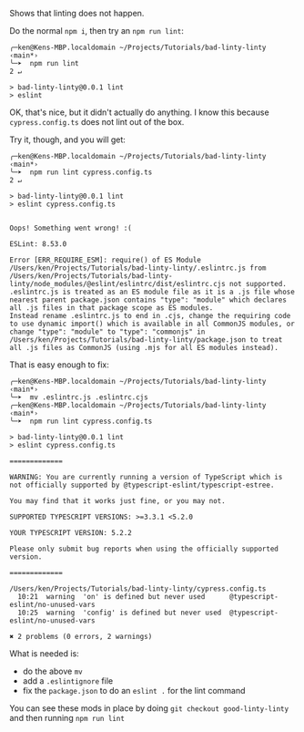 Shows that linting does not happen.

Do the normal `npm i`, then try an `npm run lint`:

```
╭─ken@Kens-MBP.localdomain ~/Projects/Tutorials/bad-linty-linty  ‹main*›
╰─➤  npm run lint                                                                                                               2 ↵

> bad-linty-linty@0.0.1 lint
> eslint
```

OK, that's nice, but it didn't actually do anything. I know this because `cypress.config.ts` does not lint out of the box.

Try it, though, and you will get:

```
╭─ken@Kens-MBP.localdomain ~/Projects/Tutorials/bad-linty-linty  ‹main*›
╰─➤  npm run lint cypress.config.ts                                                                                             2 ↵

> bad-linty-linty@0.0.1 lint
> eslint cypress.config.ts


Oops! Something went wrong! :(

ESLint: 8.53.0

Error [ERR_REQUIRE_ESM]: require() of ES Module /Users/ken/Projects/Tutorials/bad-linty-linty/.eslintrc.js from /Users/ken/Projects/Tutorials/bad-linty-linty/node_modules/@eslint/eslintrc/dist/eslintrc.cjs not supported.
.eslintrc.js is treated as an ES module file as it is a .js file whose nearest parent package.json contains "type": "module" which declares all .js files in that package scope as ES modules.
Instead rename .eslintrc.js to end in .cjs, change the requiring code to use dynamic import() which is available in all CommonJS modules, or change "type": "module" to "type": "commonjs" in /Users/ken/Projects/Tutorials/bad-linty-linty/package.json to treat all .js files as CommonJS (using .mjs for all ES modules instead).
```

That is easy enough to fix:

```
╭─ken@Kens-MBP.localdomain ~/Projects/Tutorials/bad-linty-linty  ‹main*›
╰─➤  mv .eslintrc.js .eslintrc.cjs
╭─ken@Kens-MBP.localdomain ~/Projects/Tutorials/bad-linty-linty  ‹main*›
╰─➤  npm run lint cypress.config.ts

> bad-linty-linty@0.0.1 lint
> eslint cypress.config.ts

=============

WARNING: You are currently running a version of TypeScript which is not officially supported by @typescript-eslint/typescript-estree.

You may find that it works just fine, or you may not.

SUPPORTED TYPESCRIPT VERSIONS: >=3.3.1 <5.2.0

YOUR TYPESCRIPT VERSION: 5.2.2

Please only submit bug reports when using the officially supported version.

=============

/Users/ken/Projects/Tutorials/bad-linty-linty/cypress.config.ts
  10:21  warning  'on' is defined but never used      @typescript-eslint/no-unused-vars
  10:25  warning  'config' is defined but never used  @typescript-eslint/no-unused-vars

✖ 2 problems (0 errors, 2 warnings)
```

What is needed is:

- do the above `mv`
- add a `.eslintignore` file
- fix the `package.json` to do an `eslint .` for the lint command

You can see these mods in place by doing `git checkout good-linty-linty` and then running `npm run lint`


